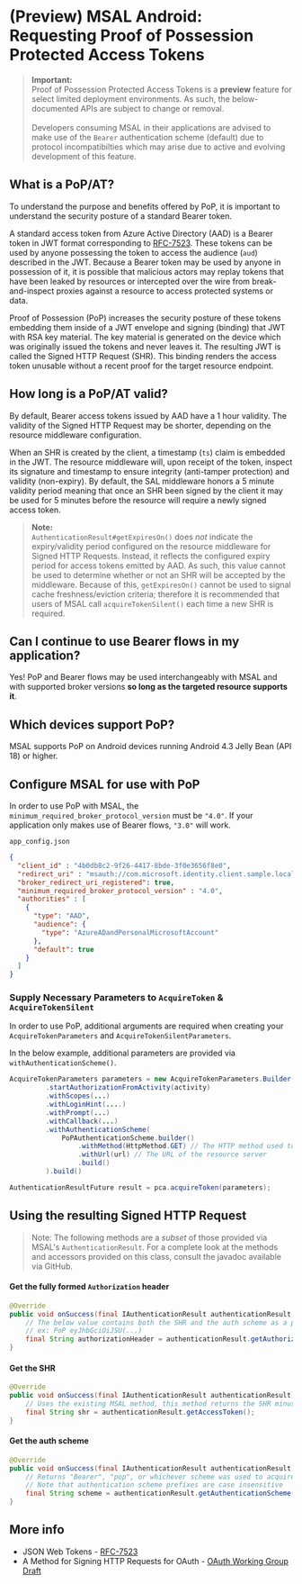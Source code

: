 # (Preview) MSAL Android: Requesting Proof of Possession Protected Access Tokens

>**Important:**<br/>Proof of Possession Protected Access Tokens is a **preview** feature for select limited deployment environments. As such, the below-documented APIs are subject to change or removal.<br/><br/>Developers consuming MSAL in their applications are advised to make use of the `Bearer` authentication scheme (default) due to protocol incompatibilties which may arise due to active and evolving development of this feature.

## What is a PoP/AT?
To understand the purpose and benefits offered by PoP, it is important to understand the security posture of a standard Bearer token.

A standard access token from Azure Active Directory (AAD) is a Bearer token in JWT format corresponding to [RFC-7523](https://tools.ietf.org/html/rfc7523). These tokens can be used by anyone possessing the token to access the audience (`aud`) described in the JWT. Because a Bearer token may be used by anyone in possession of it, it is possible that malicious actors may replay tokens that have been leaked by resources or intercepted over the wire from break-and-inspect proxies against a resource to access protected systems or data.

Proof of Possession (PoP) increases the security posture of these tokens embedding them inside of a JWT envelope and signing (binding) that JWT with RSA key material. The key material is generated on the device which was originally issued the tokens and never leaves it. The resulting JWT is called the Signed HTTP Request (SHR). This binding renders the access token unusable without a recent proof for the target resource endpoint.

## How long is a PoP/AT valid?
By default, Bearer access tokens issued by AAD have a 1 hour validity. The validity of the Signed HTTP Request may be shorter, depending on the resource middleware configuration.

When an SHR is created by the client, a timestamp (`ts`) claim is embedded in the JWT. The resource middleware will, upon receipt of the token, inspect its signature and timestamp to ensure integrity (anti-tamper protection) and validity (non-expiry). By default, the SAL middleware honors a 5 minute validity period meaning that once an SHR been signed by the client it may be used for 5 minutes before the resource will require a newly signed access token.

>**Note:**<br/>`AuthenticationResult#getExpiresOn()` does _not_ indicate the expiry/validity period configured on the resource middleware for Signed HTTP Requests. Instead, it reflects the configured expiry period for access tokens emitted by AAD. As such, this value cannot be used to determine whether or not an SHR will be accepted by the middleware. Because of this, `getExpiresOn()` cannot be used to signal cache freshness/eviction criteria; therefore it is recommended that users of MSAL call `acquireTokenSilent()` each time a new SHR is required.

## Can I continue to use Bearer flows in my application?
Yes! PoP and Bearer flows may be used interchangeably with MSAL and with supported broker versions **so long as the targeted resource supports it**.

## Which devices support PoP?
MSAL supports PoP on Android devices running Android 4.3 Jelly Bean (API 18) or higher.

## Configure MSAL for use with PoP
In order to use PoP with MSAL, the `minimum_required_broker_protocol_version` must be `"4.0"`. If your application only makes use of Bearer flows, `"3.0"` will work.

`app_config.json`
```json
{
  "client_id" : "4b0db8c2-9f26-4417-8bde-3f0e3656f8e0",
  "redirect_uri" : "msauth://com.microsoft.identity.client.sample.local/1wIqXSqBj7w%2Bh11ZifsnqwgyKrY%3D",
  "broker_redirect_uri_registered": true,
  "minimum_required_broker_protocol_version" : "4.0",
  "authorities" : [
    {
      "type": "AAD",
      "audience": {
        "type": "AzureADandPersonalMicrosoftAccount"
      },
      "default": true
    }
  ]
}
```

### Supply Necessary Parameters to `AcquireToken` & `AcquireTokenSilent`
In order to use PoP, additional arguments are required when creating your `AcquireTokenParameters` and `AcquireTokenSilentParameters`.

In the below example, additional parameters are provided via `withAuthenticationScheme()`.

```java
AcquireTokenParameters parameters = new AcquireTokenParameters.Builder()
         .startAuthorizationFromActivity(activity)
         .withScopes(...)
         .withLoginHint(....)
         .withPrompt(...)
         .withCallback(...)
         .withAuthenticationScheme(
             PoPAuthenticationScheme.builder()
                 .withMethod(HttpMethod.GET) // The HTTP method used to request the resource
                 .withUrl(url) // The URL of the resource server
                 .build()
         ).build()

AuthenticationResultFuture result = pca.acquireToken(parameters);
```

## Using the resulting Signed HTTP Request
>Note: The following methods are a _subset_ of those provided via MSAL's `AuthenticationResult`. For a complete look at the methods and accessors provided on this class, consult the javadoc available via GitHub.

#### Get the fully formed `Authorization` header
```java
@Override
public void onSuccess(final IAuthenticationResult authenticationResult) {
    // The below value contains both the SHR and the auth scheme as a prefix
    // ex: PoP eyJhbGciOiJSU(...)
    final String authorizationHeader = authenticationResult.getAuthorizationHeader();
}
```

#### Get the SHR
```java
@Override
public void onSuccess(final IAuthenticationResult authenticationResult) {
    // Uses the existing MSAL method, this method returns the SHR minus any scheme-prefix.
    final String shr = authenticationResult.getAccessToken();
}
```

#### Get the auth scheme
```java
@Override
public void onSuccess(final IAuthenticationResult authenticationResult) {
    // Returns "Bearer", "pop", or whichever scheme was used to acquire this token
    // Note that authentication scheme prefixes are case insensitive
    final String scheme = authenticationResult.getAuthenticationScheme();
}
```

## More info
- JSON Web Tokens - [RFC-7523](https://tools.ietf.org/html/rfc7523)
- A Method for Signing HTTP Requests for OAuth - [OAuth Working Group Draft](https://tools.ietf.org/html/draft-ietf-oauth-signed-http-request-03)
